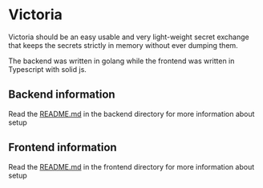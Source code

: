 # Victoria

Victoria should be an easy usable and very light-weight secret exchange that keeps the secrets strictly in memory without ever dumping them.

The backend was written in golang while the frontend was written in Typescript with solid js.

## Backend information

Read the [README.md](https://github.com/twildh/Victoria/blob/master/backend/README.md) in the backend directory for more information about setup

## Frontend information

Read the [README.md](https://github.com/twildh/Victoria/blob/master/frontend/README.md) in the frontend directory for more information about setup
